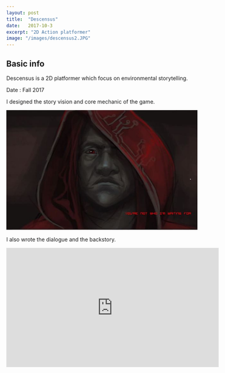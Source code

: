 ```yaml
---
layout: post
title:  "Descensus"
date:   2017-10-3
excerpt: "2D Action platformer"
image: "/images/descensus2.JPG"
---
```


## Basic info
Descensus is a 2D platformer which focus on environmental storytelling.

Date : Fall 2017

I designed the story vision and core mechanic of the game. 

![image](/assets/images/descensus4.JPG)



I also wrote the dialogue and the backstory.

<iframe width="560" height="315" src="https://www.youtube.com/embed/CHSm8iMnF9s" frameborder="0" allow="autoplay; encrypted-media" allowfullscreen></iframe>

## 

